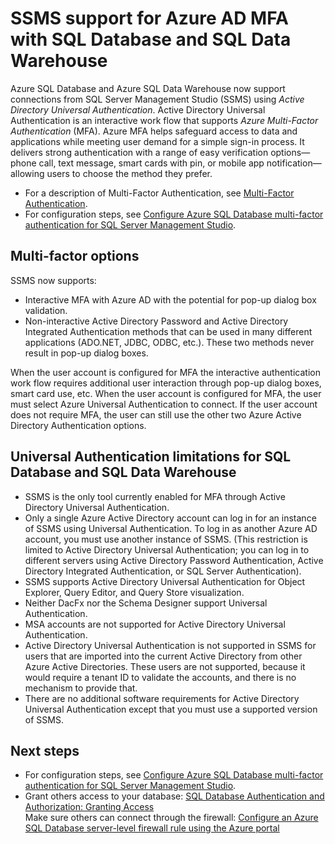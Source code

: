 <properties
    pageTitle="Multi-Factor authentication - Azure SQL | Azure"
    description="Use Multi-Factored Authentication with SSMS for SQL Database and SQL Data Warehouse."
    services="sql-database"
    documentationcenter=""
    author="BYHAM"
    manager="jhubbard"
    editor=""
    tags="" />
<tags
    ms.assetid="fbd6e644-0520-439c-8304-2e4fb6d6eb91"
    ms.service="sql-database"
    ms.custom="authentication and authorization"
    ms.devlang="na"
    ms.topic="article"
    ms.tgt_pltfrm="na"
    ms.workload="data-management"
    ms.date="01/23/2017"
    wacn.date=""
    ms.author="rickbyh" />

# SSMS support for Azure AD MFA with SQL Database and SQL Data Warehouse
Azure SQL Database and Azure SQL Data Warehouse now support connections from SQL Server Management Studio (SSMS) using *Active Directory Universal Authentication*. Active Directory Universal Authentication is an interactive work flow that supports *Azure Multi-Factor Authentication* (MFA). Azure MFA helps safeguard access to data and applications while meeting user demand for a simple sign-in process. It delivers strong authentication with a range of easy verification options—phone call, text message, smart cards with pin, or mobile app notification—allowing users to choose the method they prefer. 

* For a description of Multi-Factor Authentication, see [Multi-Factor Authentication](/documentation/articles/multi-factor-authentication/).
* For configuration steps, see [Configure Azure SQL Database multi-factor authentication for SQL Server Management Studio](/documentation/articles/sql-database-ssms-mfa-authentication-configure/).

## Multi-factor options

SSMS now supports:

* Interactive MFA with Azure AD with the potential for pop-up dialog box validation.
* Non-interactive Active Directory Password and Active Directory Integrated Authentication methods that can be used in many different applications (ADO.NET, JDBC, ODBC, etc.). These two methods never result in pop-up dialog boxes.

When the user account is configured for MFA the interactive authentication work flow requires additional user interaction through pop-up dialog boxes, smart card use, etc. When the user account is configured for MFA, the user must select Azure Universal Authentication to connect. If the user account does not require MFA, the user can still use the other two Azure Active Directory Authentication options.

## Universal Authentication limitations for SQL Database and SQL Data Warehouse
* SSMS is the only tool currently enabled for MFA through Active Directory Universal Authentication.
* Only a single Azure Active Directory account can log in for an instance of SSMS using Universal Authentication. To log in as another Azure AD account, you must use another instance of SSMS. (This restriction is limited to Active Directory Universal Authentication; you can log in to different servers using Active Directory Password Authentication, Active Directory Integrated Authentication, or SQL Server Authentication).
* SSMS supports Active Directory Universal Authentication for Object Explorer, Query Editor, and Query Store visualization.
* Neither DacFx nor the Schema Designer support Universal Authentication.
* MSA accounts are not supported for Active Directory Universal Authentication.
* Active Directory Universal Authentication is not supported in SSMS for users that are imported into the current Active Directory from other Azure Active Directories. These users are not supported, because it would require a tenant ID to validate the accounts, and there is no mechanism to provide that.
* There are no additional software requirements for Active Directory Universal Authentication except that you must use a supported version of SSMS.



## Next steps

* For configuration steps, see [Configure Azure SQL Database multi-factor authentication for SQL Server Management Studio](/documentation/articles/sql-database-ssms-mfa-authentication-configure/).
* Grant others access to your database: [SQL Database Authentication and Authorization: Granting Access](/documentation/articles/sql-database-manage-logins/)  
Make sure others can connect through the firewall: [Configure an Azure SQL Database server-level firewall rule using the Azure portal](/documentation/articles/sql-database-configure-firewall-settings/)


